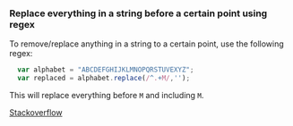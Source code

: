 ### Replace everything in a string before a certain point using regex

To remove/replace anything in a string to a certain point, use the following regex:

```js
  var alphabet = "ABCDEFGHIJKLMNOPQRSTUVEXYZ";
  var replaced = alphabet.replace(/^.+M/,'');
```

This will replace everything before `M` and including `M`.

[Stackoverflow](https://stackoverflow.com/questions/10568815/replace-all-text-before-a-certain-point)
